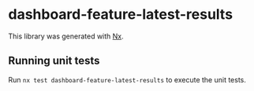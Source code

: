 # dashboard-feature-latest-results

This library was generated with [Nx](https://nx.dev).

## Running unit tests

Run `nx test dashboard-feature-latest-results` to execute the unit tests.

